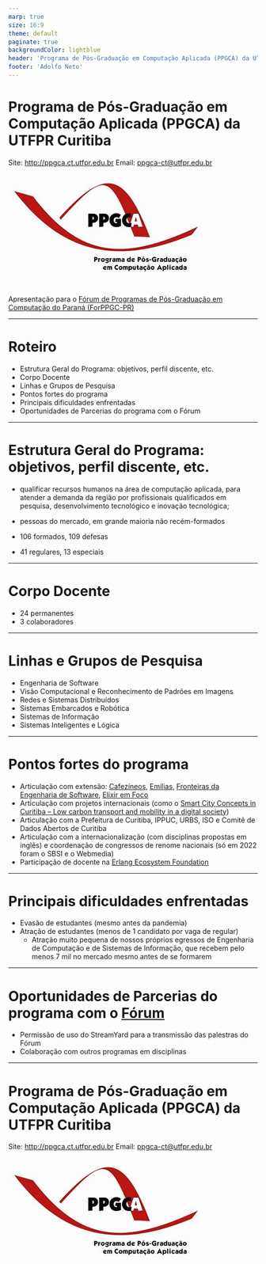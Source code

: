 ```yaml
--- 
marp: true
size: 16:9
theme: default
paginate: true
backgroundColor: lightblue 
header: 'Programa de Pós-Graduação em Computação Aplicada (PPGCA) da UTFPR Curitiba'
footer: 'Adolfo Neto'
---
```


# Programa de Pós-Graduação em Computação Aplicada (PPGCA) da UTFPR Curitiba

Site: http://ppgca.ct.utfpr.edu.br
Email: ppgca-ct@utfpr.edu.br

![h:200](img/logo_ppgca.jpeg) 

Apresentação para o [Fórum de Programas de Pós-Graduação em Computação do Paraná (ForPPGC-PR)](https://web.inf.ufpr.br/forppgcc-pr/?page_id=663)

---

# Roteiro

- Estrutura Geral do Programa: objetivos, perfil discente, etc.
- Corpo Docente
- Linhas e Grupos de Pesquisa
- Pontos fortes do programa
- Principais dificuldades enfrentadas
- Oportunidades de Parcerias do programa com o Fórum

---

# Estrutura Geral do Programa: objetivos, perfil discente, etc.

- qualificar recursos humanos na área de computação aplicada, para atender a demanda da região por profissionais qualificados em pesquisa, desenvolvimento tecnológico e inovação tecnológica;

- pessoas do mercado, em grande maioria não recém-formados

- 106 formados, 109 defesas
- 41 regulares, 13 especiais

---

# Corpo Docente

- 24 permanentes
- 3 colaboradores

---

# Linhas e Grupos de Pesquisa

- Engenharia de Software
- Visão Computacional e Reconhecimento de Padrões em Imagens
- Redes e Sistemas Distribuídos
- Sistemas Embarcados e Robótica
- Sistemas de Informação
- Sistemas Inteligentes e Lógica

---


# Pontos fortes do programa

- Articulação com extensão: [Cafezíneos](https://www.cafezineos.com/), [Emílias](https://www.instagram.com/emilias_utfpr/), [Fronteiras da Engenharia de Software](https://fronteirases.github.io/), [Elixir em Foco](http://elixiremfoco.com) 
- Articulação com projetos internacionais (como o [Smart City Concepts in Curitiba – Low carbon transport and mobility in a digital society](https://smartcityconcepts.chalmers.se/))
- Articulação com a Prefeitura de Curitiba, IPPUC, URBS, ISO e Comitê de Dados Abertos de Curitiba
- Articulação com a internacionalização (com disciplinas propostas em inglês) e coordenação de congressos de renome nacionais (só em 2022 foram o SBSI e o Webmedia)
- Participação de docente na [Erlang Ecosystem Foundation](https://erlef.org/wg/education)

---


# Principais dificuldades enfrentadas

- Evasão de estudantes (mesmo antes da pandemia)
- Atração de estudantes (menos de 1 candidato por vaga de regular)
    - Atração muito pequena de nossos próprios egressos de Engenharia de Computação e de Sistemas de Informação, que recebem pelo menos 7 mil no mercado mesmo antes de se formarem


---

# Oportunidades de Parcerias do programa com o [Fórum](https://web.inf.ufpr.br/forppgcc-pr/)

- Permissão de uso do StreamYard para a transmissão das palestras do Fórum
- Colaboração com outros programas em disciplinas


---

# Programa de Pós-Graduação em Computação Aplicada (PPGCA) da UTFPR Curitiba

Site: http://ppgca.ct.utfpr.edu.br
Email: ppgca-ct@utfpr.edu.br

![h:200](img/logo_ppgca.jpeg) 



